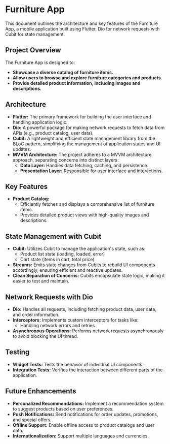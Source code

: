 # Furniture App

This document outlines the architecture and key features of the Furniture App, a mobile application built using Flutter, Dio for network requests with Cubit for state management.

## Project Overview

The Furniture App is designed to:

* **Showcase a diverse catalog of furniture items.**
* **Allow users to browse and explore furniture categories and products.**
* **Provide detailed product information, including images and descriptions.**


## Architecture

* **Flutter:** The primary framework for building the user interface and handling application logic.
* **Dio:** A powerful package for making network requests to fetch data from APIs (e.g., product catalog, user data).
* **Cubit:** A lightweight and efficient state management library from the BLoC pattern, simplifying the management of application states and UI updates.
* **MVVM Architecture:** The project adheres to a MVVM architecture approach, separating concerns into distinct layers:
    * **Data Layer:** Handles data fetching, caching, and persistence.
    * **Presentation Layer:** Responsible for user interface and interactions.

## Key Features

* **Product Catalog:**
    * Efficiently fetches and displays a comprehensive list of furniture items.
    * Provides detailed product views with high-quality images and descriptions.


## State Management with Cubit

* **Cubit:** Utilizes Cubit to manage the application's state, such as:
    * Product list state (loading, loaded, error)
    * Cart state (items in cart, total price)
* **Streams:** Emits state changes from Cubits to rebuild UI components accordingly, ensuring efficient and reactive updates.
* **Clean Separation of Concerns:** Cubits encapsulate state logic, making it easier to test and maintain.

## Network Requests with Dio

* **Dio:** Handles all requests, including fetching product data, user data, and order information.
* **Interceptors:** Implements custom interceptors for tasks like:
    * Handling network errors and retries
* **Asynchronous Operations:** Performs network requests asynchronously to avoid blocking the UI thread.

## Testing

* **Widget Tests:** Tests the behavior of individual UI components.
* **Integration Tests:** Verifies the interaction between different parts of the application.

## Future Enhancements

* **Personalized Recommendations:** Implement a recommendation system to suggest products based on user preferences.
* **Push Notifications:** Send notifications for order updates, promotions, and special offers.
* **Offline Support:** Enable offline access to product catalogs and user data.
* **Internationalization:** Support multiple languages and currencies.

